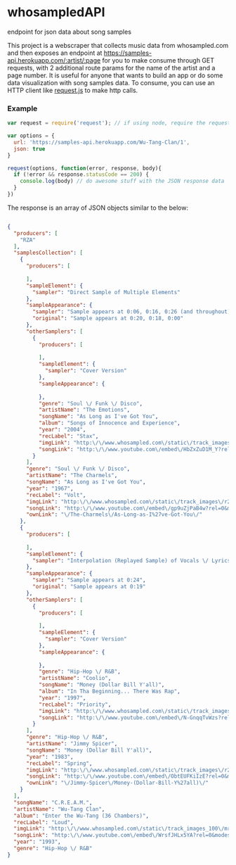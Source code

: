 # whosampledAPI
endpoint for json data about song samples 

This project is a webscraper that collects music data from whosampled.com and then exposes an endpoint at https://samples-api.herokuapp.com/:artist/:page
for you to make consume through GET requests, with 2 additional route params for the name of the artist and a page number. It is useful 
for anyone that wants to build an app or do some data visualization with song samples data. To consume, you can use an HTTP client like [request.js](https://github.com/request/request) to make http calls. 

### Example
```javascript
var request = require('request'); // if using node, require the request.js module at the top of your file

var options = {
  url: 'https://samples-api.herokuapp.com/Wu-Tang-Clan/1',
  json: true
}

request(options, function(error, response, body){
  if (!error && response.statusCode == 200) {
    console.log(body) // do awesome stuff with the JSON response data
  }
})
```

The response is an array of JSON objects similar to the below:

```json

{
  "producers": [
    "RZA"
  ],
  "samplesCollection": [
    {
      "producers": [
        
      ],
      "sampleElement": {
        "sampler": "Direct Sample of Multiple Elements"
      },
      "sampleAppearance": {
        "sampler": "Sample appears at 0:06, 0:16, 0:26 (and throughout)",
        "original": "Sample appears at 0:20, 0:18, 0:00"
      },
      "otherSamplers": [
        {
          "producers": [
            
          ],
          "sampleElement": {
            "sampler": "Cover Version"
          },
          "sampleAppearance": {
            
          },
          "genre": "Soul \/ Funk \/ Disco",
          "artistName": "The Emotions",
          "songName": "As Long as I've Got You",
          "album": "Songs of Innocence and Experience",
          "year": "2004",
          "recLabel": "Stax",
          "imgLink": "http:\/\/www.whosampled.com\/static\/track_images\/r20774_2014713_95913964366.jpg",
          "songLink": "http:\/\/www.youtube.com\/embed\/HbZxZuD1M_Y?rel=0&modestbranding=0&showinfo=0&iv_load_policy=3"
        }
      ],
      "genre": "Soul \/ Funk \/ Disco",
      "artistName": "The Charmels",
      "songName": "As Long as I've Got You",
      "year": "1967",
      "recLabel": "Volt",
      "imgLink": "http:\/\/www.whosampled.com\/static\/track_images\/r2929_20091124_12124773453.jpg",
      "songLink": "http:\/\/www.youtube.com\/embed\/gp9uZjPaB4w?rel=0&modestbranding=0&showinfo=0&iv_load_policy=3",
      "ownLink": "\/The-Charmels\/As-Long-as-I%27ve-Got-You\/"
    },
    {
      "producers": [
        
      ],
      "sampleElement": {
        "sampler": "Interpolation (Replayed Sample) of Vocals \/ Lyrics"
      },
      "sampleAppearance": {
        "sampler": "Sample appears at 0:24",
        "original": "Sample appears at 0:19"
      },
      "otherSamplers": [
        {
          "producers": [
            
          ],
          "sampleElement": {
            "sampler": "Cover Version"
          },
          "sampleAppearance": {
            
          },
          "genre": "Hip-Hop \/ R&B",
          "artistName": "Coolio",
          "songName": "Money (Dollar Bill Y'all)",
          "album": "In Tha Beginning... There Was Rap",
          "year": "1997",
          "recLabel": "Priority",
          "imgLink": "http:\/\/www.whosampled.com\/static\/track_images\/r20721_2011122_184442781927.jpg",
          "songLink": "http:\/\/www.youtube.com\/embed\/N-GnqqTvWzs?rel=0&modestbranding=0&showinfo=0&iv_load_policy=3"
        }
      ],
      "genre": "Hip-Hop \/ R&B",
      "artistName": "Jimmy Spicer",
      "songName": "Money (Dollar Bill Y'all)",
      "year": "1983",
      "recLabel": "Spring",
      "imgLink": "http:\/\/www.whosampled.com\/static\/track_images\/r2929_2011125_114710337160.jpg",
      "songLink": "http:\/\/www.youtube.com\/embed\/ObtEUFKiIzE?rel=0&modestbranding=0&showinfo=0&iv_load_policy=3",
      "ownLink": "\/Jimmy-Spicer\/Money-(Dollar-Bill-Y%27all)\/"
    }
  ],
  "songName": "C.R.E.A.M.",
  "artistName": "Wu-Tang Clan",
  "album": "Enter the Wu-Tang (36 Chambers)",
  "recLabel": "Loud",
  "imgLink": "http:\/\/www.whosampled.com\/static\/track_images_100\/mr60124_201349_142727402900.jpg",
  "songLink": "http:\/\/www.youtube.com\/embed\/WrsfJHLx5YA?rel=0&modestbranding=0&showinfo=0&iv_load_policy=3",
  "year": "1993",
  "genre": "Hip-Hop \/ R&B"
}

```
